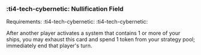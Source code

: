 ### :ti4-tech-cybernetic: **Nullification Field**

Requirements: :ti4-tech-cybernetic: :ti4-tech-cybernetic:

After another player activates a system that contains 1 or more of your ships, you may exhaust this card and spend 1 token from your strategy pool; immediately end that player's turn.

